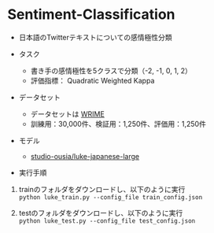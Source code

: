 # Sentiment-Classification
- 日本語のTwitterテキストについての感情極性分類
* タスク
  * 書き手の感情極性を5クラスで分類（-2, -1, 0, 1, 2）
  * 評価指標： Quadratic Weighted Kappa

* データセット
  * データセットは [WRIME](https://github.com/ids-cv/wrime)
  * 訓練用：30,000件、検証用：1,250件、評価用：1,250件

* モデル
  * [studio-ousia/luke-japanese-large](https://huggingface.co/studio-ousia/luke-japanese-large)

- 実行手順
1. trainのフォルダをダウンロードし、以下のように実行<br>
   ```python luke_train.py --config_file train_config.json```

2. testのフォルダをダウンロードし、以下のように実行<br>
   ```python luke_test.py --config_file test_config.json```


